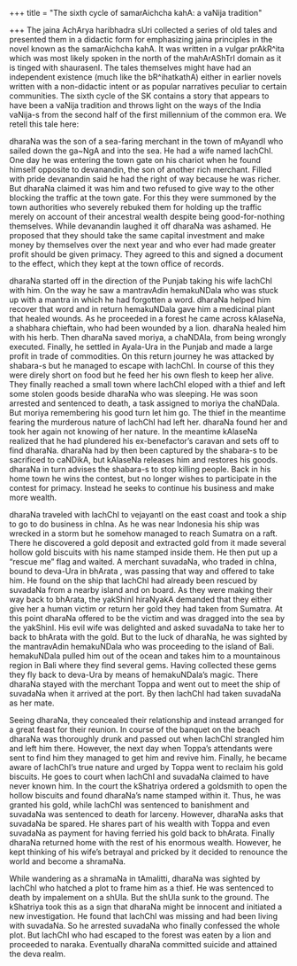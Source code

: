 +++
title = "The sixth cycle of samarAichcha kahA: a vaNija tradition"

+++
The jaina AchArya haribhadra sUri collected a series of old tales and
presented them in a didactic form for emphasizing jaina principles in
the novel known as the samarAichcha kahA. It was written in a vulgar
prAkR^ita which was most likely spoken in the north of the mahArAShTrI
domain as it is tinged with shaurasenI. The tales themselves might have
had an independent existence (much like the bR^ihatkathA) either in
earlier novels written with a non-didactic intent or as popular
narratives peculiar to certain communities. The sixth cycle of the SK
contains a story that appears to have been a vaNija tradition and throws
light on the ways of the India vaNija-s from the second half of the
first millennium of the common era. We retell this tale here:

dharaNa was the son of a sea-faring merchant in the town of mAyandI who
sailed down the ga\~NgA and into the sea. He had a wife named lachChI.
One day he was entering the town gate on his chariot when he found
himself opposite to devanandin, the son of another rich merchant. Filled
with pride devanandin said he had the right of way because he was
richer. But dharaNa claimed it was him and two refused to give way to
the other blocking the traffic at the town gate. For this they were
summoned by the town authorities who severely rebuked them for holding
up the traffic merely on account of their ancestral wealth despite being
good-for-nothing themselves. While devanandin laughed it off dharaNa was
ashamed. He proposed that they should take the same capital investment
and make money by themselves over the next year and who ever had made
greater profit should be given primacy. They agreed to this and signed a
document to the effect, which they kept at the town office of records.

dharaNa started off in the direction of the Punjab taking his wife
lachChI with him. On the way he saw a mantravAdin hemakuNDala who was
stuck up with a mantra in which he had forgotten a word. dharaNa helped
him recover that word and in return hemakuNDala gave him a medicinal
plant that healed wounds. As he proceeded in a forest he came across
kAlaseNa, a shabhara chieftain, who had been wounded by a lion. dharaNa
healed him with his herb. Then dharaNa saved moriya, a chaNDAla, from
being wrongly executed. Finally, he settled in Ayala-Ura in the Punjab
and made a large profit in trade of commodities. On this return journey
he was attacked by shabara-s but he managed to escape with lachChI. In
course of this they were direly short on food but he feed her his own
flesh to keep her alive. They finally reached a small town where lachChI
eloped with a thief and left some stolen goods beside dharaNa who was
sleeping. He was soon arrested and sentenced to death, a task assigned
to moriya the chaNDala. But moriya remembering his good turn let him go.
The thief in the meantime fearing the murderous nature of lachChI had
left her. dharaNa found her and took her again not knowing of her
nature. In the meantime kAlaseNa realized that he had plundered his
ex-benefactor’s caravan and sets off to find dharaNa. dharaNa had by
then been captured by the shabara-s to be sacrificed to caNDikA, but
kAlaseNa releases him and restores his goods. dharaNa in turn advises
the shabara-s to stop killing people. Back in his home town he wins the
contest, but no longer wishes to participate in the contest for primacy.
Instead he seeks to continue his business and make more wealth.

dharaNa traveled with lachChI to vejayantI on the east coast and took a
ship to go to do business in chIna. As he was near Indonesia his ship
was wrecked in a storm but he somehow managed to reach Sumatra on a
raft. There he discovered a gold deposit and extracted gold from it made
several hollow gold biscuits with his name stamped inside them. He then
put up a “rescue me” flag and waited. A merchant suvadaNa, who traded in
chIna, bound to deva-Ura in bhArata , was passing that way and offered
to take him. He found on the ship that lachChI had already been rescued
by suvadaNa from a nearby island and on board. As they were making their
way back to bhArata, the yakShinI hiraNyakA demanded that they either
give her a human victim or return her gold they had taken from Sumatra.
At this point dharaNa offered to be the victim and was dragged into the
sea by the yakShinI. His evil wife was delighted and asked suvadaNa to
take her to back to bhArata with the gold. But to the luck of dharaNa,
he was sighted by the mantravAdin hemakuNDala who was proceeding to the
island of Bali. hemakuNDala pulled him out of the ocean and takes him to
a mountainous region in Bali where they find several gems. Having
collected these gems they fly back to deva-Ura by means of hemakuNDala’s
magic. There dharaNa stayed with the merchant Toppa and went out to meet
the ship of suvadaNa when it arrived at the port. By then lachChI had
taken suvadaNa as her mate.

Seeing dharaNa, they concealed their relationship and instead arranged
for a great feast for their reunion. In course of the banquet on the
beach dharaNa was thoroughly drunk and passed out when lachChI strangled
him and left him there. However, the next day when Toppa’s attendants
were sent to find him they managed to get him and revive him. Finally,
he became aware of lachChI’s true nature and urged by Toppa went to
reclaim his gold biscuits. He goes to court when lachChI and suvadaNa
claimed to have never known him. In the court the kShatriya ordered a
goldsmith to open the hollow biscuits and found dharaNa’s name stamped
within it. Thus, he was granted his gold, while lachChI was sentenced to
banishment and suvadaNa was sentenced to death for larceny. However,
dharaNa asks that suvadaNa be spared. He shares part of his wealth with
Toppa and even suvadaNa as payment for having ferried his gold back to
bhArata. Finally dharaNa returned home with the rest of his enormous
wealth. However, he kept thinking of his wife’s betrayal and pricked by
it decided to renounce the world and become a shramaNa.

While wandering as a shramaNa in tAmalitti, dharaNa was sighted by
lachChI who hatched a plot to frame him as a thief. He was sentenced to
death by impalement on a shUla. But the shUla sunk to the ground. The
kShatriya took this as a sign that dharaNa might be innocent and
initiated a new investigation. He found that lachChI was missing and had
been living with suvadaNa. So he arrested suvadaNa who finally confessed
the whole plot. But lachChI who had escaped to the forest was eaten by a
lion and proceeded to naraka. Eventually dharaNa committed suicide and
attained the deva realm.
